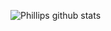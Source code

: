 ![Phillips github stats](https://github-readme-stats.vercel.app/api?username=phillip-d-shields&show_icons=true&count_private=true&theme=solarized-dark)

